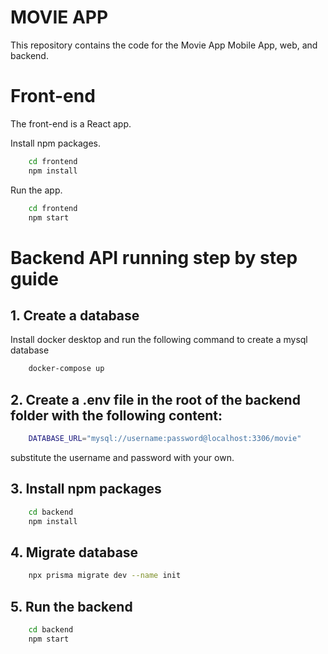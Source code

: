 # MOVIE APP

This repository contains the code for the Movie App Mobile App, web, and backend.

# Front-end

The front-end is a React app.

Install npm packages.

```bash
    cd frontend
    npm install
```

Run the app.

```bash
    cd frontend
    npm start
```


# Backend API running step by step guide

## 1. Create a database
Install docker desktop and run the following command to create a mysql database

```bash
    docker-compose up
```

## 2. Create a .env file in the root of the backend folder with the following content:

```bash
    DATABASE_URL="mysql://username:password@localhost:3306/movie"
```

substitute the username and password with your own.

## 3. Install npm packages

```bash
    cd backend
    npm install
```

## 4. Migrate database

```bash
    npx prisma migrate dev --name init
```

## 5. Run the backend

```bash
    cd backend
    npm start
```

